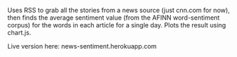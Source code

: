 Uses RSS to grab all the stories from a news source (just cnn.com for now), then finds the average sentiment value (from the AFINN word-sentiment corpus) for the words in each article for a single day. Plots the result using chart.js.

Live version here: news-sentiment.herokuapp.com